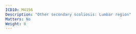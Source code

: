 ```yaml
---
ICD10: M4156
Description: "Other secondary scoliosis: Lumbar region"
Matters: No
Weight: 0
---
```


